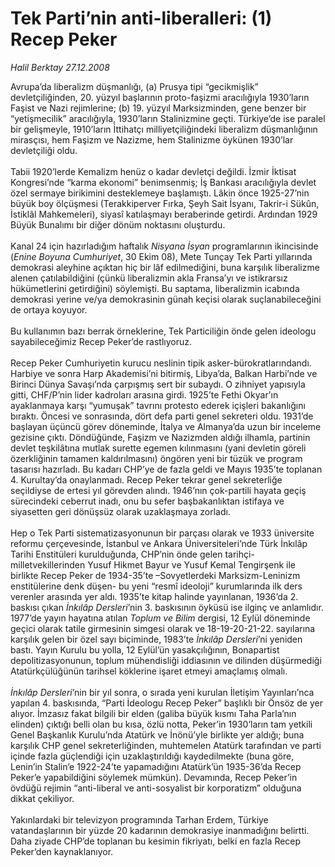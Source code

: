 # Tek Parti’nin anti-liberalleri: (1) Recep Peker

*Halil Berktay 27.12.2008*

<div class="taraf_structure_2col_1zq">
<div class="margen_n">



 <p>Avrupa’da liberalizm düşmanlığı, (a) Prusya tipi “gecikmişlik” devletçiliğinden, 20. yüzyıl başlarının proto-faşizmi aracılığıyla 1930’ların Faşist ve Nazi rejimlerine; (b) 19. yüzyıl Marksizminden, gene benzer bir “yetişmecilik” aracılığıyla, 1930’ların Stalinizmine geçti. Türkiye’de ise paralel bir gelişmeyle, 1910’ların İttihatçı milliyetçiliğindeki liberalizm düşmanlığının mirasçısı, hem Faşizm ve Nazizme, hem Stalinizme öykünen 1930’lar devletçiliği oldu. <br/><br/>Tabii 1920’lerde Kemalizm henüz o kadar devletçi değildi. İzmir İktisat Kongresi’nde “karma ekonomi” benimsenmiş; İş Bankası aracılığıyla devlet özel sermaye birikimini desteklemeye başlamıştı. Lâkin önce 1925-27’nin büyük boy ölçüşmesi (Terakkiperver Fırka, Şeyh Sait İsyanı, Takrir-i Sükûn, İstiklâl Mahkemeleri), siyasî katılaşmayı beraberinde getirdi. Ardından 1929 Büyük Bunalımı bir diğer dönüm noktasını oluşturdu. <br/><br/>Kanal 24 için hazırladığım haftalık <i>Nisyana İsyan</i> programlarının ikincisinde (<i>Enine Boyuna Cumhuriyet</i>, 30 Ekim 08), Mete Tunçay Tek Parti yıllarında demokrasi aleyhine açıktan hiç bir lâf edilmediğini, buna karşılık liberalizme alenen çatılabildiğini (çünkü liberalizmin akla Fransa’yı ve istikrarsız hükümetlerini getirdiğini) söylemişti. Bu saptama, liberalizmin icabında demokrasi yerine ve/ya demokrasinin günah keçisi olarak suçlanabileceğini de ortaya koyuyor. <br/><br/>Bu kullanımın bazı berrak örneklerine, Tek Particiliğin önde gelen ideologu sayabileceğimiz Recep Peker’de rastlıyoruz. <br/><br/>Recep Peker Cumhuriyetin kurucu neslinin tipik asker-bürokratlarındandı. Harbiye ve sonra Harp Akademisi’ni bitirmiş, Libya’da, Balkan Harbi’nde ve Birinci Dünya Savaşı’nda çarpışmış sert bir subaydı. O zihniyet yapısıyla gitti, CHF/P’nin lider kadroları arasına girdi. 1925’te Fethi Okyar’ın ayaklanmaya karşı “yumuşak” tavrını protesto ederek içişleri bakanlığını bıraktı. Öncesi ve sonrasında, dört defa parti genel sekreteri oldu. 1931’de başlayan üçüncü görev döneminde, İtalya ve Almanya’da uzun bir inceleme gezisine çıktı. Döndüğünde, Faşizm ve Nazizmden aldığı ilhamla, partinin devlet teşkilâtına mutlak surette egemen kılınmasını (yani devletin göreli özerkliğinin tamamen kaldırılmasını) öngören yeni bir tüzük ve program tasarısı hazırladı. Bu kadarı CHP’ye de fazla geldi ve Mayıs 1935’te toplanan 4. Kurultay’da onaylanmadı. Recep Peker tekrar genel sekreterliğe seçildiyse de ertesi yıl görevden alındı. 1946’nın çok-partili hayata geçiş sürecindeki ceberrut inadı, onu bu sefer başbakanlıktan istifaya ve siyasetten geri dönüşsüz olarak uzaklaşmaya zorladı. <br/><br/>Hep o Tek Parti sistematizasyonunun bir parçası olarak ve 1933 üniversite reformu çerçevesinde, İstanbul ve Ankara Üniversiteleri’nde Türk İnkılâp Tarihi Enstitüleri kurulduğunda, CHP’nin önde gelen tarihçi-milletvekillerinden Yusuf Hikmet Bayur ve Yusuf Kemal Tengirşenk ile birlikte Recep Peker de 1934-35’te –Sovyetlerdeki Marksizm-Leninizm enstitülerine denk düşen- bu yeni “resmî ideoloji” kurumlarında ilk ders verenler arasında yer aldı. 1935’te kitap halinde yayınlanan, 1936’da 2. baskısı çıkan <i>İnkılâp Dersleri</i>’nin 3. baskısının öyküsü ise ilginç ve anlamlıdır. 1977’de yayın hayatına atılan <i>Toplum ve Bilim</i> dergisi, 12 Eylül döneminde geçici olarak tatile girmesinin simgesi olarak ve 18-19-20-21-22. sayılarına karşılık gelen bir özel sayı biçiminde, 1983’te <i>İnkılâp Dersleri</i>’ni yeniden bastı. Yayın Kurulu bu yolla, 12 Eylül’ün yasakçılığının, Bonapartist depolitizasyonunun, toplum mühendisliği iddiasının ve dilinden düşürmediği Atatürkçülüğünün tarihsel köklerine işaret etmeyi amaçlamış olmalı. <i><br/><br/>İnkılâp Dersleri</i>’nin bir yıl sonra, o sırada yeni kurulan İletişim Yayınları’nca yapılan 4. baskısında, “Parti İdeologu Recep Peker” başlıklı bir Önsöz de yer alıyor. İmzasız fakat bilgili bir elden (galiba büyük kısmı Taha Parla’nın elinden) çıktığı belli olan bu kısa, özlü notta, Peker’in 1930’ların tam yetkili Genel Başkanlık Kurulu’nda Atatürk ve İnönü’yle birlikte yer aldığı; buna karşılık CHP genel sekreterliğinden, muhtemelen Atatürk tarafından ve parti içinde fazla güçlendiği için uzaklaştırıldığı kaydedilmekte (buna göre, Lenin’in Stalin’e 1922-24’te yapamadığını Atatürk’ün 1935-36’da Recep Peker’e yapabildiğini söylemek mümkün). Devamında, Recep Peker’in övdüğü rejimin “anti-liberal ve anti-sosyalist bir korporatizm” olduğuna dikkat çekiliyor. <br/><br/>Yakınlardaki bir televizyon programında Tarhan Erdem, Türkiye vatandaşlarının bir yüzde 20 kadarının demokrasiye inanmadığını belirtti. Daha ziyade CHP’de toplanan bu kesimin fikriyatı, belki en fazla Recep Peker’den kaynaklanıyor.</p>
<br/>
<br/>
<br/>



<br/>


<div id="taraf_not">
</div>

</div>


</div>

